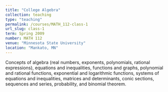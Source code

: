 ```yaml
---
title: "College Algebra"
collection: teaching
type: "teaching"
permalink: /courses/MATH_112-class-1
url_slug: class-1
term: Spring 2009
number: MATH 112
venue: "Minnesota State University"
location: "Mankato, MN"
---
```


Concepts of algebra (real numbers, exponents, polynomials, rational expressions), equations and inequalities, functions and graphs, polynomial and rational functions, exponential and logarithmic functions, systems of equations and inequalities, matrices and determinants, conic sections, sequences and series, probability, and binomial theorem.
